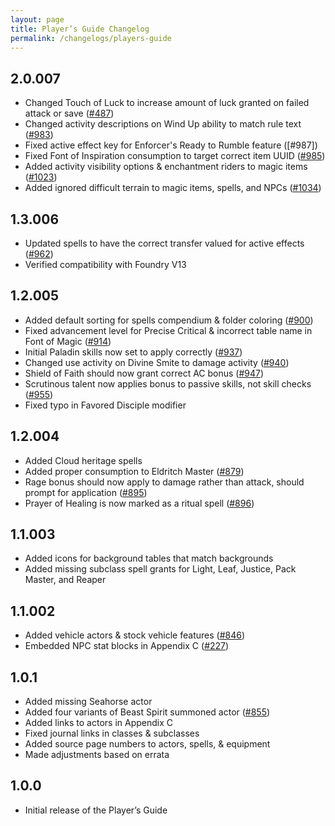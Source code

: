 ```yaml
---
layout: page
title: Player’s Guide Changelog
permalink: /changelogs/players-guide
---
```


## 2.0.007
- Changed Touch of Luck to increase amount of luck granted on failed attack or save ([#487])
- Changed activity descriptions on Wind Up ability to match rule text ([#983])
- Fixed active effect key for Enforcer's Ready to Rumble feature ([#987])
- Fixed Font of Inspiration consumption to target correct item UUID ([#985])
- Added activity visibility options & enchantment riders to magic items ([#1023])
- Added ignored difficult terrain to magic items, spells, and NPCs ([#1034])

## 1.3.006
- Updated spells to have the correct transfer valued for active effects ([#962])
- Verified compatibility with Foundry V13

## 1.2.005
- Added default sorting for spells compendium & folder coloring ([#900])
- Fixed advancement level for Precise Critical & incorrect table name in Font of Magic ([#914])
- Initial Paladin skills now set to apply correctly ([#937])
- Changed use activity on Divine Smite to damage activity ([#940])
- Shield of Faith should now grant correct AC bonus ([#947])
- Scrutinous talent now applies bonus to passive skills, not skill checks ([#955])
- Fixed typo in Favored Disciple modifier

## 1.2.004
- Added Cloud heritage spells
- Added proper consumption to Eldritch Master ([#879])
- Rage bonus should now apply to damage rather than attack, should prompt for application ([#895])
- Prayer of Healing is now marked as a ritual spell ([#896])

## 1.1.003
- Added icons for background tables that match backgrounds
- Added missing subclass spell grants for Light, Leaf, Justice, Pack Master, and Reaper

## 1.1.002
- Added vehicle actors & stock vehicle features ([#846])
- Embedded NPC stat blocks in Appendix C ([#227])

## 1.0.1
- Added missing Seahorse actor
- Added four variants of Beast Spirit summoned actor ([#855])
- Added links to actors in Appendix C
- Fixed journal links in classes & subclasses
- Added source page numbers to actors, spells, & equipment
- Made adjustments based on errata

## 1.0.0
- Initial release of the Player’s Guide


[#227]: https://github.com/koboldpress/black-flag/issues/227
[#487]: https://github.com/koboldpress/black-flag/issues/487
[#846]: https://github.com/koboldpress/black-flag/issues/846
[#855]: https://github.com/koboldpress/black-flag/issues/855
[#879]: https://github.com/koboldpress/black-flag/issues/879
[#895]: https://github.com/koboldpress/black-flag/issues/895
[#896]: https://github.com/koboldpress/black-flag/issues/896
[#900]: https://github.com/koboldpress/black-flag/issues/900
[#914]: https://github.com/koboldpress/black-flag/issues/914
[#937]: https://github.com/koboldpress/black-flag/issues/937
[#940]: https://github.com/koboldpress/black-flag/issues/940
[#947]: https://github.com/koboldpress/black-flag/issues/947
[#955]: https://github.com/koboldpress/black-flag/issues/955
[#962]: https://github.com/koboldpress/black-flag/issues/962
[#983]: https://github.com/koboldpress/black-flag/issues/983
[#984]: https://github.com/koboldpress/black-flag/issues/984
[#985]: https://github.com/koboldpress/black-flag/issues/985
[#1023]: https://github.com/koboldpress/black-flag/issues/1023
[#1034]: https://github.com/koboldpress/black-flag/issues/1034

